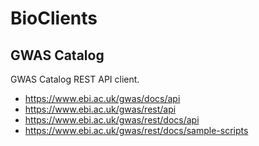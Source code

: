 # BioClients

## GWAS Catalog

GWAS Catalog REST API client.

* <https://www.ebi.ac.uk/gwas/docs/api>
* <https://www.ebi.ac.uk/gwas/rest/api>
* <https://www.ebi.ac.uk/gwas/rest/docs/api>
* <https://www.ebi.ac.uk/gwas/rest/docs/sample-scripts>
